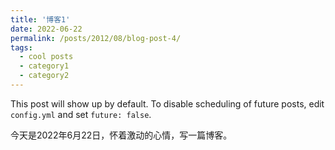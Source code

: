 ```yaml
---
title: '博客1'
date: 2022-06-22
permalink: /posts/2012/08/blog-post-4/
tags:
  - cool posts
  - category1
  - category2
---
```


This post will show up by default. To disable scheduling of future posts, edit `config.yml` and set `future: false`. 

今天是2022年6月22日，怀着激动的心情，写一篇博客。